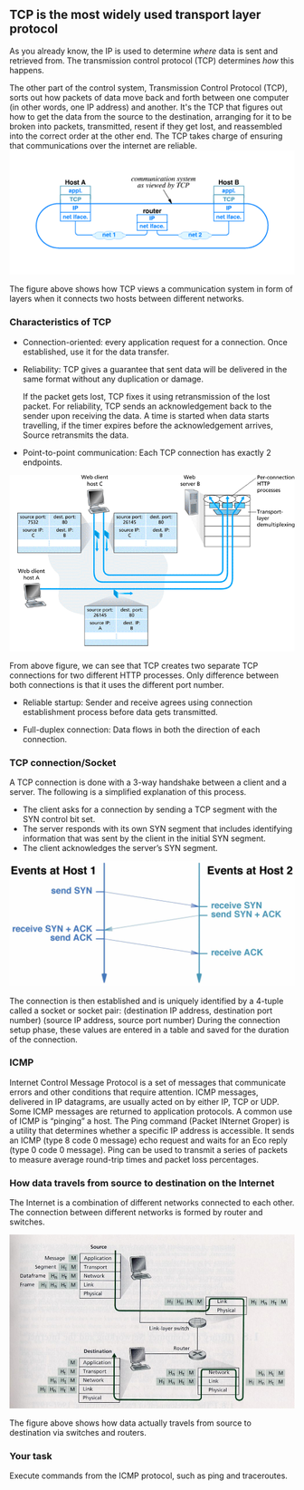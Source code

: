 ## TCP is the most widely used transport layer protocol

As you already know, the IP is used to determine _where_ data is sent and retrieved from.  The transmission control protocol (TCP) determines _how_ this happens.

The other part of the control system, Transmission Control Protocol (TCP), sorts out how packets of data move back and forth between one computer (in other words, one IP address) and another. It's the TCP that figures out how to get the data from the source to the destination, arranging for it to be broken into packets, transmitted, resent if they get lost, and reassembled into the correct order at the other end. The TCP takes charge of ensuring that communications over the internet are reliable.
![GitHub Logo](./images/TCP_view.gif)
<!--- (source: 
http://www.dcs.bbk.ac.uk/~ptw/teaching/IWT/transport-layer/internet.gif)-->

The figure above shows how TCP views a communication system in form of layers when it connects two hosts between different networks.

### Characteristics of TCP

* Connection-oriented: every application request for a connection. Once established, use it for the data transfer.

* Reliability: TCP gives a guarantee that sent data will be delivered in the same format without any duplication or damage. 

    If the packet gets lost, TCP fixes it using retransmission of the lost packet. For reliability, TCP sends an acknowledgement back to the sender upon receiving the data. A time is started when data starts travelling, if the timer expires before the acknowledgement arrives, Source retransmits the data. 

* Point-to-point communication: Each TCP connection has exactly 2 endpoints. 

![GitHub Logo](./images/TCP_multiplexing.gif)
<!--- (source: 
http://www.dcs.bbk.ac.uk/~ptw/teaching/IWT/transport-layer/two-clients-web-server.gif)-->

From above figure, we can see that TCP creates two separate TCP connections for two different HTTP processes. Only difference between both connections is that it uses the different port number.

* Reliable startup: Sender and receive agrees using connection establishment process before data gets transmitted.

* Full-duplex connection: Data flows in both the direction of each connection.


### TCP connection/Socket

A TCP connection is done with a 3-way handshake between a client and a server. The following is a simplified explanation of this process.
* The client asks for a connection by sending a TCP segment with the SYN control bit set.
* The server responds with its own SYN segment that includes identifying information that was sent by the client in the initial SYN segment.
* The client acknowledges the server’s SYN segment. 

![GitHub Logo](./images/TCP_connection_establishment.jpg)
<!--- (source: 
http://www.dcs.bbk.ac.uk/~ptw/teaching/IWT/transport-layer/notes.html)-->

The connection is then established and is uniquely identified by a 4-tuple called a socket or socket pair: (destination IP address, destination port number) (source IP address, source port number) During the connection setup phase, these values are entered in a table and saved for the duration of the connection.




### ICMP
Internet Control Message Protocol is a set of messages that communicate errors and other conditions that require attention. ICMP messages, delivered in IP datagrams, are usually acted on by either IP, TCP or UDP. Some ICMP messages are returned to application protocols. A common use of ICMP is “pinging” a host. The Ping command (Packet INternet Groper) is a utility that determines whether a specific IP address is accessible. It sends an ICMP (type 8 code 0 message) echo request and waits for an Eco reply (type 0 code 0 message). Ping can be used to transmit a series of packets to measure average round-trip times and packet loss percentages.

### How data travels from source to destination on the Internet

The Internet is a combination of different networks connected to each other. The connection between different networks is formed by router and switches. 

![GitHub Logo](./images/Internet_source_dest.jpg)
<!--- (source: http://edume.myds.me/60_2004_1700_pliroforiki_ke_diktion/1002_computers_ke_diktia/1091/01_18.jpg )-->

The figure above shows how data actually travels from source to destination via switches and routers.

### Your task
Execute commands from the ICMP protocol, such as ping and traceroutes.
